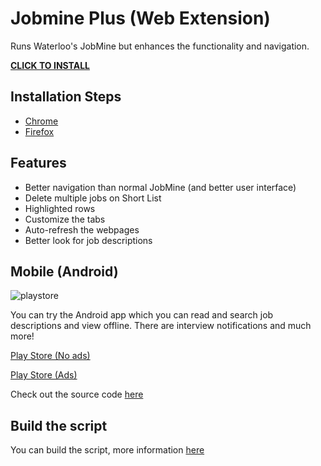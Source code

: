 # Jobmine Plus (Web Extension)

Runs Waterloo's JobMine but enhances the functionality and navigation. 

[**CLICK TO INSTALL**](https://raw.githubusercontent.com/matthewn4444/jobmine-plus-extension/master/jobmine_plus.user.js)

## Installation Steps

- [Chrome](https://github.com/matthewn4444/jobmine-plus-extension/wiki/Chrome)
- [Firefox](https://github.com/matthewn4444/jobmine-plus-extension/wiki/Firefox)

## Features

- Better navigation than normal JobMine (and better user interface)
- Delete multiple jobs on Short List
- Highlighted rows
- Customize the tabs
- Auto-refresh the webpages
- Better look for job descriptions

## Mobile (Android)

![playstore](http://imagizer.imageshack.us/a/img823/6480/googleplayicon.png)

You can try the Android app which you can read and search job descriptions and view offline.
There are interview notifications and much more!


[Play Store (No ads)](https://play.google.com/store/apps/details?id=com.jobmineplus.mobilepro)

[Play Store (Ads)](https://play.google.com/store/apps/details?id=com.jobmineplus.mobile)


Check out the source code [here](https://github.com/matthewn4444/Jobmine-Plus)

## Build the script

You can build the script, more information [here](https://github.com/matthewn4444/jobmine-plus-extension/wiki/Build-from-Source)